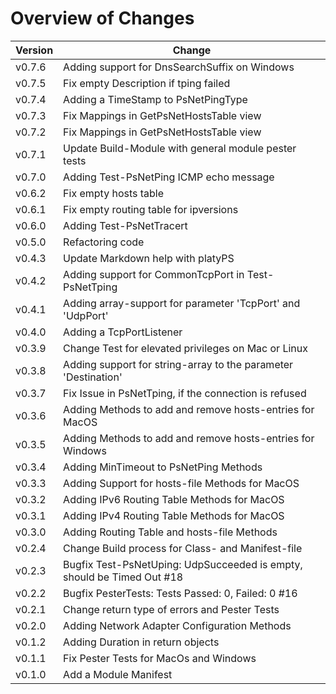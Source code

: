 # Overview of Changes

Version | Change
-|-
v0.7.6 | Adding support for DnsSearchSuffix on Windows
v0.7.5 | Fix empty Description if tping failed
v0.7.4 | Adding a TimeStamp to PsNetPingType
v0.7.3 | Fix Mappings in GetPsNetHostsTable view
v0.7.2 | Fix Mappings in GetPsNetHostsTable view
v0.7.1 | Update Build-Module with general module pester tests
v0.7.0 | Adding Test-PsNetPing ICMP echo message
v0.6.2 | Fix empty hosts table
v0.6.1 | Fix empty routing table for ipversions
v0.6.0 | Adding Test-PsNetTracert
v0.5.0 | Refactoring code
v0.4.3 | Update Markdown help with platyPS
v0.4.2 | Adding support for CommonTcpPort in Test-PsNetTping
v0.4.1 | Adding array-support for parameter 'TcpPort' and 'UdpPort'
v0.4.0 | Adding a TcpPortListener
v0.3.9 | Change Test for elevated privileges on Mac or Linux
v0.3.8 | Adding support for string-array to the parameter 'Destination'
v0.3.7 | Fix Issue in PsNetTping, if the connection is refused
v0.3.6 | Adding Methods to add and remove hosts-entries for MacOS
v0.3.5 | Adding Methods to add and remove hosts-entries for Windows
v0.3.4 | Adding MinTimeout to PsNetPing Methods
v0.3.3 | Adding Support for hosts-file Methods for MacOS
v0.3.2 | Adding IPv6 Routing Table Methods for MacOS
v0.3.1 | Adding IPv4 Routing Table Methods for MacOS
v0.3.0 | Adding Routing Table and hosts-file Methods
v0.2.4 | Change Build process for Class- and Manifest-file
v0.2.3 | Bugfix Test-PsNetUping: UdpSucceeded is empty, should be Timed Out #18
v0.2.2 | Bugfix PesterTests: Tests Passed: 0, Failed: 0 #16
v0.2.1 | Change return type of errors and Pester Tests
v0.2.0 | Adding Network Adapter Configuration Methods
v0.1.2 | Adding Duration in return objects
v0.1.1 | Fix Pester Tests for MacOs and Windows
v0.1.0 | Add a Module Manifest
